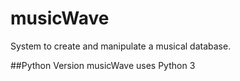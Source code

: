 # musicWave
System to create and manipulate a musical database.

##Python Version
musicWave uses Python 3
